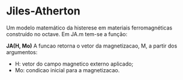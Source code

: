 # Jiles-Atherton
  Um modelo matemático da histerese em materiais ferromagnéticas construído no octave. Em JA.m tem-se a função:
  
  **JA(H, Mo)**
  A funcao retorna o vetor da magnetizacao, M, a partir dos argumentos:
  - H:   vetor do campo magnetico externo aplicado;
  - Mo: condicao inicial para a magnetizacao.

